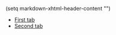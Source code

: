 (setq markdown-xhtml-header-content
      "<style type='text/css'>
.tab-content {
    display: none;
}
.tab-content:target {
    display: block;
}
</style>")

<ul id="menu">
    <li><a href="#tab1">First tab</a></li>
    <li><a href="#tab2">Second tab</a></li>
</ul>
<div id="tab1" class="tab-content"><iframe width="100%" height="1000px" src="https://seap.akvolumen.org/s/y6qW6wnxg6E" frameborder="0" allow="encrypted-media"></iframe></div>
<div id="tab2" class="tab-content"><iframe width="100%" height="1000px" src="https://pacificwash.akvolumen.org/s/LdS7jxYV4sc" frameborder="0" allow="encrypted-media"></iframe></div>
